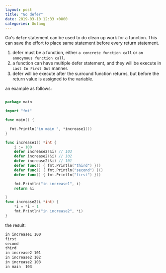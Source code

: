 ```yaml
---
layout: post
title: "Go defer"
date: 2019-03-10 12:33 +0800
categories: Golang
---
```


Go's `defer` statement can be used to do clean up work for a function. This can save the effort to place same statement before every return statement.

1. defer must be a function, either `a concrete function call` or `an annoymous function call`.
2. a function can have multiple defer statement, and they will be execute in `Last In First Out` manner.
3. defer will be execute after the surround function returns, but before the return value is assigned to the variable.

an example as follows:

```go

package main

import "fmt"

func main() {

  fmt.Println("in main ", *increase1())
}

func increase1() *int {
    i := 100
    defer increase2(&i) // 103
    defer increase2(&i) // 102
    defer increase2(&i) // 101
    defer func() { fmt.Println("third") }()
    defer func() { fmt.Println("second") }()
    defer func() { fmt.Println("first") }()

    fmt.Println("in increase1", i)
    return &i

}
func increase2(i *int) {
    *i = *i + 1
    fmt.Println("in increase2", *i)
}
```

the result:

```txt
in increase1 100
first
second
third
in increase2 101
in increase2 102
in increase2 103
in main  103

```
